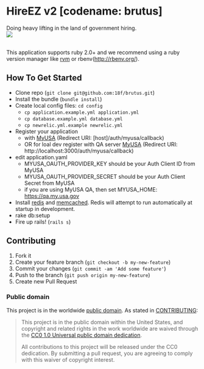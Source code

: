 HireEZ v2 [codename: brutus]
=========
Doing heavy lifting in the land of government hiring.<br />
<img src="http://www.kansassampler.org/siteassets/brutis3.jpg" /><br /><br />

This application supports ruby 2.0+ and we recommend using a ruby version manager like [rvm](http://rvm.io/) or rbenv(http://rbenv.org/).

## How To Get Started
  - Clone repo (`git clone git@github.com:18f/brutus.git`)
  - Install the bundle (`bundle install`)
  - Create local config files: `cd config`
    - `cp application.example.yml application.yml`
    - `cp database.example.yml database.yml`
    - `cp newrelic.yml.example newrelic.yml`
  - Register your application
    - with [MyUSA](http://my.usa.gov) (Redirect URI: [host]/auth/myusa/callback)
    - OR for loal dev register with QA server [MyUSA](http://qa.my.usa.gov) (Redirect URI: http://localhost:3000/auth/myusa/callback)
  - edit application.yaml
    - MYUSA_OAUTH_PROVIDER_KEY should be your Auth Client ID from MyUSA
    - MYUSA_OAUTH_PROVIDER_SECRET should be your Auth Client Secret from MyUSA
    - if you are using MyUSA QA, then set MYUSA_HOME: https://qa.my.usa.gov
  - Install [redis](http://redis.io/topics/quickstart) and [memcached](http://cloudbur.st/evan/memcached/files/README.html).  Redis will attempt to run automatically at startup in development.
  - rake db:setup
  - Fire up rails! (`rails s`)



## Contributing

1. Fork it
2. Create your feature branch (`git checkout -b my-new-feature`)
3. Commit your changes (`git commit -am 'Add some feature'`)
4. Push to the branch (`git push origin my-new-feature`)
5. Create new Pull Request

### Public domain

This project is in the worldwide [public domain](LICENSE.md). As stated in [CONTRIBUTING](CONTRIBUTING.md):

> This project is in the public domain within the United States, and copyright and related rights in the work worldwide are waived through the [CC0 1.0 Universal public domain dedication](https://creativecommons.org/publicdomain/zero/1.0/).
>
> All contributions to this project will be released under the CC0 dedication. By submitting a pull request, you are agreeing to comply with this waiver of copyright interest.
